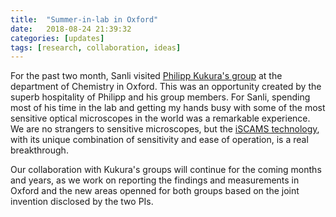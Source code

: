 ```yaml
---
title:  "Summer-in-lab in Oxford"
date:   2018-08-24 21:39:32
categories: [updates]
tags: [research, collaboration, ideas]
---
```


For the past two month, Sanli visited [Philipp Kukura's group](http://kukura.chem.ox.ac.uk/home) at the department of Chemistry in Oxford. This was an opportunity created by the superb hospitality of Philipp and his group members. For Sanli, spending most of his time in the lab and getting my hands busy with some of the most sensitive optical microscopes in the world was a remarkable experience. We are no strangers to sensitive microscopes, but the [iSCAMS technology](https://www.aragobio.com/), with its unique combination of sensitivity and ease of operation, is a real breakthrough.

Our collaboration with Kukura's groups will continue for the coming months and years, as we work on reporting the findings and measurements in Oxford and the new areas openned for both groups based on the joint invention disclosed by the two PIs.


